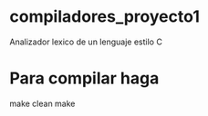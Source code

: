 # compiladores_proyecto1
Analizador lexico de un lenguaje estilo C

# Para compilar haga
make clean
make
